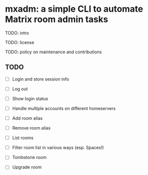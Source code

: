 # mxadm: a simple CLI to automate Matrix room admin tasks

TODO: intro

TODO: license

TODO: policy on maintenance and contributions

## TODO

- [ ] Login and store session info
- [ ] Log out
- [ ] Show login status
- [ ] Handle multiple accounts on different homeservers
- [ ] Add room alias
- [ ] Remove room alias
- [ ] List rooms
- [ ] Filter room list in various ways (esp. Spaces!)
- [ ] Tombstone room
- [ ] Upgrade room

